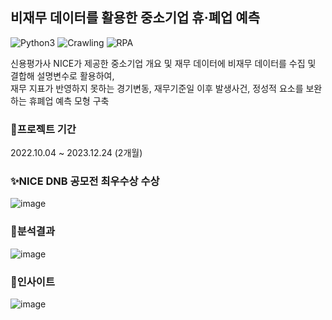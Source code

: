 ## 비재무 데이터를 활용한 중소기업 휴·폐업 예측
![Python3](https://img.shields.io/badge/Python-3.10-blue)
![Crawling](https://img.shields.io/badge/Crawling-Selenium-important)
![RPA](https://img.shields.io/badge/AutoML-Optuna-red)

신용평가사 NICE가 제공한 중소기업 개요 및 재무 데이터에 비재무 데이터를 수집 및 결합해 설명변수로 활용하여, </br>
재무 지표가 반영하지 못하는 경기변동, 재무기준일 이후 발생사건, 정성적 요소를 보완하는 휴폐업 예측 모형 구축

### 📆프로젝트 기간
2022.10.04 ~ 2023.12.24 (2개월)

### ✨NICE DNB 공모전 최우수상 수상
![image](https://user-images.githubusercontent.com/109210030/217116620-fcc8f75b-8ab8-4e09-bff7-625f254d2d0f.png)

### 📑분석결과
![image](https://user-images.githubusercontent.com/109210030/217119873-bf27a0eb-1d7b-4bb2-84cc-b4cfd291da3a.png)

### 📌인사이트
![image](https://user-images.githubusercontent.com/109210030/217120862-ddbb2c37-bc07-4d6f-ba2a-ceb6ba770196.png)
